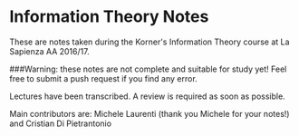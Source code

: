 # Information Theory Notes
These are notes taken during the Korner's Information Theory course at La Sapienza AA 2016/17.

###Warning: these notes are not complete and suitable for study yet! Feel free to submit a push request if you find any error.

Lectures have been transcribed. A review is required as soon as possible.

Main contributors are: Michele Laurenti (thank you Michele for your notes!) and Cristian Di Pietrantonio
